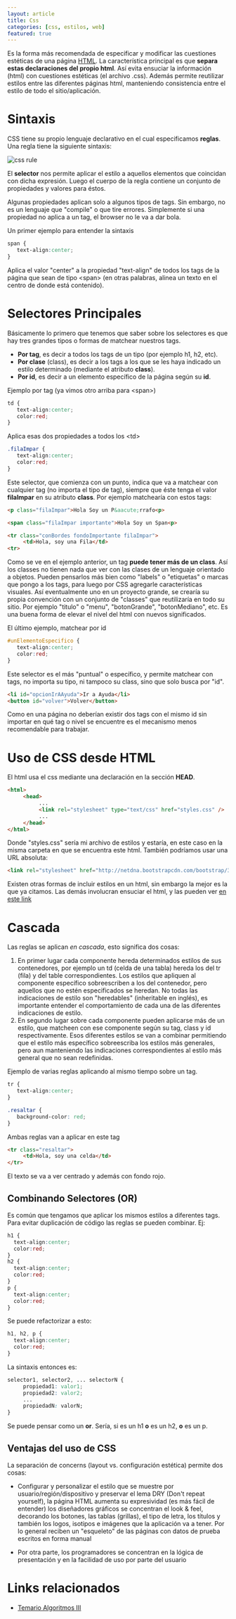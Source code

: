 ```yaml
---
layout: article
title: Css
categories: [css, estilos, web]
featured: true
---
```


Es la forma más recomendada de especificar y modificar las cuestiones estéticas de una página [HTML](html.html). La característica principal es que **separa estas declaraciones del propio html**. Así evita ensuciar la información (html) con cuestiones estéticas (el archivo .css). Además permite reutilizar estilos entre las diferentes páginas html, manteniendo consistencia entre el estilo de todo el sitio/aplicación.

# Sintaxis

CSS tiene su propio lenguaje declarativo en el cual especificamos **reglas**. Una regla tiene la siguiente sintaxis:

![css rule](/img/css-rule.gif)

El **selector** nos permite aplicar el estilo a aquellos elementos que coincidan con dicha expresión. Luego el cuerpo de la regla contiene un conjunto de propiedades y valores para éstos.

Algunas propiedades aplican solo a algunos tipos de tags. Sin embargo, no es un lenguaje que "compile" o que tire errores. Simplemente si una propiedad no aplica a un tag, el browser no le va a dar bola.

Un primer ejemplo para entender la sintaxis

```css
span {
   text-align:center;
}
```

Aplica el valor "center" a la propiedad "text-align" de todos los tags de la página que sean de tipo &lt;span&gt; (en otras palabras, alinea un texto en el centro de donde está contenido).

# Selectores Principales

Básicamente lo primero que tenemos que saber sobre los selectores es que hay tres grandes tipos o formas de matchear nuestros tags.

- **Por tag**, es decir a todos los tags de un tipo (por ejemplo h1, h2, etc).
- **Por clase** (class), es decir a los tags a los que se les haya indicado un estilo determinado (mediante el atributo **class**).
- **Por id**, es decir a un elemento específico de la página según su **id**.

Ejemplo por tag (ya vimos otro arriba para &lt;span&gt;)

```css
td {
   text-align:center;
   color:red;
}
```

Aplica esas dos propiedades a todos los &lt;td&gt;

```css
.filaImpar {
   text-align:center;
   color:red;
}
```

Este selector, que comienza con un punto, indica que va a matchear con cualquier tag (no importa el tipo de tag), siempre que éste tenga el valor **filaImpar** en su atributo **class**. Por ejemplo matchearía con estos tags:

```html
<p class="filaImpar">Hola Soy un P&aacute;rrafo<p>

<span class="filaImpar importante">Hola Soy un Span<p>

<tr class="conBordes fondoImportante filaImpar">
     <td>Hola, soy una Fila</td>
<tr>
```

Como se ve en el ejemplo anterior, un tag **puede tener más de un class**. Así los classes no tienen nada que ver con las clases de un lenguaje orientado a objetos. Pueden pensarlos más bien como "labels" o "etiquetas" o marcas que pongo a los tags, para luego por CSS agregarle características visuales. Así eventualmente uno en un proyecto grande, se crearía su propia convención con un conjunto de "classes" que reutilizaría en todo su sitio. Por ejemplo "titulo" o "menu", "botonGrande", "botonMediano", etc. Es una buena forma de elevar el nivel del html con nuevos significados.

El último ejemplo, matchear por id

```css
#unElementoEspecifico {
   text-align:center;
   color:red;
}
```

Este selector es el más "puntual" o específico, y permite matchear con tags, no importa su tipo, ni tampoco su class, sino que solo busca por "id".

```html
<li id="opcionIrAAyuda">Ir a Ayuda</li>
<button id="volver">Volver</button>
```

Como en una página no deberían existir dos tags con el mismo id sin importar en qué tag o nivel se encuentre es el mecanismo menos recomendable para trabajar.

# Uso de CSS desde HTML

El html usa el css mediante una declaración en la sección **HEAD**.

```html
<html>
     <head>
          ...
          <link rel="stylesheet" type="text/css" href="styles.css" />
          ...
     </head>
</html>
```

Donde "styles.css" sería mi archivo de estilos y estaría, en este caso en la misma carpeta en que se encuentra este html. También podríamos usar una URL absoluta:

```html
<link rel="stylesheet" href="http://netdna.bootstrapcdn.com/bootstrap/3.1.1/css/bootstrap.min.css">
```

Existen otras formas de incluir estilos en un html, sin embargo la mejor es la que ya citamos. Las demás involucran ensuciar el html, y las pueden ver [en este link](http://www.w3schools.com/css/css_howto.asp)

# Cascada

Las reglas se aplican *en cascada*, esto significa dos cosas:

1. En primer lugar cada componente hereda determinados estilos de sus contenedores, por ejemplo un td (celda de una tabla) hereda los del tr (fila) y del table correspondientes. Los estilos que apliquen al componente específico sobreescriben a los del contenedor, pero aquellos que no estén especificados se heredan. No todas las indicaciones de estilo son "heredables" (inheritable en inglés), es importante entender el comportamiento de cada una de las diferentes indicaciones de estilo.
2. En segundo lugar sobre cada componente pueden aplicarse más de un estilo, que matcheen con ese componente según su tag, class y id respectivamente. Esos diferentes estilos se van a combinar permitiendo que el estilo más específico sobreescriba los estilos más generales, pero aun manteniendo las indicaciones correspondientes al estilo más general que no sean redefinidas.

Ejemplo de varias reglas aplicando al mismo tiempo sobre un tag.

```css
tr {
   text-align:center;
}

.resaltar {
   background-color: red;
}
```

Ambas reglas van a aplicar en este tag

```html
<tr class="resaltar">
     <td>Hola, soy una celda</td>
</tr>
```

El texto se va a ver centrado y además con fondo rojo.

Combinando Selectores (OR)
--------------------------

Es común que tengamos que aplicar los mismos estilos a diferentes tags. Para evitar duplicación de código las reglas se pueden combinar. Ej:

```css
h1 {
  text-align:center;
  color:red;
}
h2 {
  text-align:center;
  color:red;
}
p {
  text-align:center;
  color:red;
}
```

Se puede refactorizar a esto:

```css
h1, h2, p {
  text-align:center;
  color:red;
}
```

La sintaxis entonces es:

```css
selector1, selector2, ... selectorN {
     propiedad1: valor1;
     propiedad2: valor2;
     ...
     propiedadN: valorN;
}
```

Se puede pensar como un **or**. Sería, si es un h1 **o** es un h2, **o** es un p.

Ventajas del uso de CSS
-----------------------

La separación de concerns (layout vs. configuración estética) permite dos cosas:

- Configurar y personalizar el estilo que se muestre por usuario/región/dispositivo y preservar el lema DRY (Don't repeat yourself), la página HTML aumenta su expresividad (es más fácil de entender) los diseñadores gráficos se concentran el look & feel, decorando los botones, las tablas (grillas), el tipo de letra, los títulos y también los logos, isotipos e imágenes que la aplicación va a tener. Por lo general reciben un "esqueleto" de las páginas con datos de prueba escritos en forma manual

- Por otra parte, los programadores se concentran en la lógica de presentación y en la facilidad de uso por parte del usuario

# Links relacionados

- [Temario Algoritmos III](algo3-temario.html)
